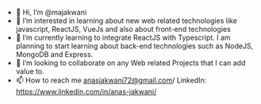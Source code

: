 - 👋 Hi, I’m @majakwani
- 👀 I’m interested in learning about new web related technologies like javascript, ReactJS, VueJs and also about front-end technologies
- 🌱 I’m currently learning to integrate ReactJS with Typescript. I am planning to start learning about back-end technologies such as NodeJS, MongoDB and Express.
- 💞️ I’m looking to collaborate on any Web related Projects that I can add value to.
- 📫 How to reach me anasjakwani72@gmail.com/ LinkedIn: https://www.linkedin.com/in/anas-jakwani/ 
